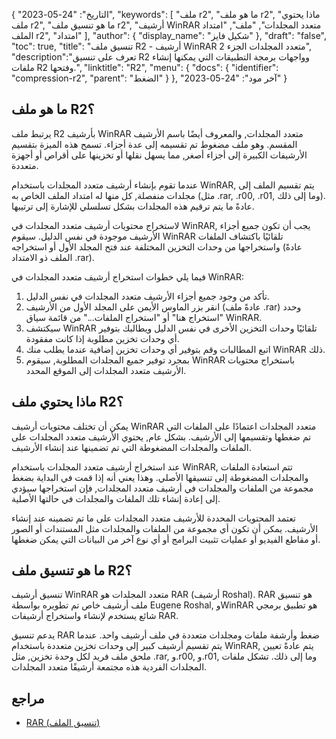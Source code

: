 {
"التاريخ": "24-05-2023",
  "keywords": [
"ملف r2",
"ما هو ملف r2",
"ماذا يحتوي ملف r2",
"ما هو تنسيق ملف r2",
"أرشيف WinRAR متعدد المجلدات",
"ملف",
"امتداد الملف r2",
"امتداد"
],
  "author": {
"display_name": "شكيل فايز"
},
"draft": "false",
"toc": true,
"title": "تنسيق ملف R2 - أرشيف WinRAR متعدد المجلدات الجزء 2",
  "description":"تعرف على تنسيق R2 وواجهات برمجة التطبيقات التي يمكنها إنشاء ملفات R2 وفتحها.",
"linktitle": "R2",
  "menu": {
    "docs": {
      "identifier": "compression-r2",
"parent": "الضغط"
}
},
"آخر مود": "24-05-2023"
}

## ما هو ملف R2؟

يرتبط ملف R2 بأرشيف WinRAR متعدد المجلدات, والمعروف أيضًا باسم الأرشيف المقسم. وهو ملف مضغوط تم تقسيمه إلى عدة أجزاء. تسمح هذه الميزة بتقسيم الأرشيفات الكبيرة إلى أجزاء أصغر, مما يسهل نقلها أو تخزينها على أقراص أو أجهزة متعددة.

عندما تقوم بإنشاء أرشيف متعدد المجلدات باستخدام WinRAR, يتم تقسيم الملف إلى مجلدات منفصلة, كل منها له امتداد الملف الخاص به (مثل .rar, .r00, .r01, وما إلى ذلك). عادةً ما يتم ترقيم هذه المجلدات بشكل تسلسلي للإشارة إلى ترتيبها.

لاستخراج محتويات أرشيف متعدد المجلدات في WinRAR, يجب أن تكون جميع أجزاء الأرشيف موجودة في نفس الدليل. سيقوم WinRAR تلقائيًا باكتشاف الملفات واستخراجها من وحدات التخزين المختلفة عند فتح المجلد الأول أو استخراجه (عادةً الملف ذو الامتداد .rar).

فيما يلي خطوات استخراج أرشيف متعدد المجلدات في WinRAR:

1. تأكد من وجود جميع أجزاء الأرشيف متعدد المجلدات في نفس الدليل.
2. انقر بزر الماوس الأيمن على المجلد الأول من الأرشيف (عادةً ملف .rar) وحدد "استخراج هنا" أو "استخراج الملفات..." من قائمة سياق WinRAR.
3. سيكتشف WinRAR تلقائيًا وحدات التخزين الأخرى في نفس الدليل ويطالبك بتوفير أي وحدات تخزين مطلوبة إذا كانت مفقودة.
4. اتبع المطالبات وقم بتوفير أي وحدات تخزين إضافية عندما يطلب منك WinRAR ذلك.
5. بمجرد توفير جميع المجلدات المطلوبة, سيقوم WinRAR باستخراج محتويات الأرشيف متعدد المجلدات إلى الموقع المحدد.

## ماذا يحتوي ملف R2؟

يمكن أن تختلف محتويات أرشيف WinRAR متعدد المجلدات اعتمادًا على الملفات التي تم ضغطها وتقسيمها إلى الأرشيف. بشكل عام, يحتوي الأرشيف متعدد المجلدات على الملفات والمجلدات المضغوطة التي تم تضمينها عند إنشاء الأرشيف.

عند استخراج أرشيف متعدد المجلدات باستخدام WinRAR, تتم استعادة الملفات والمجلدات المضغوطة إلى تنسيقها الأصلي. وهذا يعني أنه إذا قمت في البداية بضغط مجموعة من الملفات والمجلدات في أرشيف متعدد المجلدات, فإن استخراجها سيؤدي إلى إعادة إنشاء تلك الملفات والمجلدات في حالتها الأصلية.

تعتمد المحتويات المحددة للأرشيف متعدد المجلدات على ما تم تضمينه عند إنشاء الأرشيف. يمكن أن تكون أي مجموعة من الملفات والمجلدات مثل المستندات أو الصور أو مقاطع الفيديو أو عمليات تثبيت البرامج أو أي نوع آخر من البيانات التي يمكن ضغطها.

## ما هو تنسيق ملف R2؟

تنسيق أرشيف WinRAR متعدد المجلدات هو RAR (أرشيف Roshal). RAR هو تنسيق ملف أرشيف خاص تم تطويره بواسطة Eugene Roshal, وWinRAR هو تطبيق برمجي شائع يستخدم لإنشاء واستخراج أرشيفات RAR.

يدعم تنسيق RAR ضغط وأرشفة ملفات ومجلدات متعددة في ملف أرشيف واحد. عندما يتم تقسيم أرشيف كبير إلى وحدات تخزين متعددة باستخدام WinRAR, يتم عادةً تعيين ملحق ملف فريد لكل وحدة تخزين, مثل .rar, و.r00, و.r01, وما إلى ذلك. تشكل ملفات المجلدات الفردية هذه مجتمعة أرشيفًا متعدد المجلدات.

## مراجع
* [RAR (تنسيق الملف)](https://en.wikipedia.org/wiki/RAR_(file_format))

